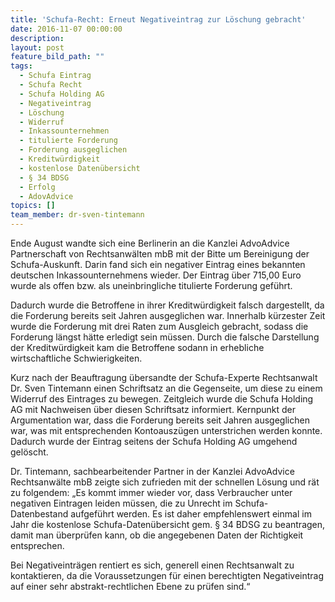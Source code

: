 ```yaml
---
title: 'Schufa-Recht: Erneut Negativeintrag zur Löschung gebracht'
date: 2016-11-07 00:00:00
description:
layout: post
feature_bild_path: ""
tags:
  - Schufa Eintrag
  - Schufa Recht
  - Schufa Holding AG
  - Negativeintrag
  - Löschung
  - Widerruf
  - Inkassounternehmen
  - titulierte Forderung
  - Forderung ausgeglichen
  - Kreditwürdigkeit
  - kostenlose Datenübersicht
  - § 34 BDSG
  - Erfolg
  - AdovAdvice
topics: []
team_member: dr-sven-tintemann
---
```



Ende August wandte sich eine Berlinerin an die Kanzlei AdvoAdvice Partnerschaft von Rechtsanwälten mbB mit der Bitte um Bereinigung der Schufa-Auskunft. Darin fand sich ein negativer Eintrag eines bekannten deutschen Inkassounternehmens wieder. Der Eintrag über 715,00 Euro wurde als offen bzw. als uneinbringliche titulierte Forderung geführt.

Dadurch wurde die Betroffene in ihrer Kreditwürdigkeit falsch dargestellt, da die Forderung bereits seit Jahren ausgeglichen war. Innerhalb kürzester Zeit wurde die Forderung mit drei Raten zum Ausgleich gebracht, sodass die Forderung längst hätte erledigt sein müssen. Durch die falsche Darstellung der Kreditwürdigkeit kam die Betroffene sodann in erhebliche wirtschaftliche Schwierigkeiten.

Kurz nach der Beauftragung übersandte der Schufa-Experte Rechtsanwalt Dr. Sven Tintemann einen Schriftsatz an die Gegenseite, um diese zu einem Widerruf des Eintrages zu bewegen. Zeitgleich wurde die Schufa Holding AG mit Nachweisen über diesen Schriftsatz informiert. Kernpunkt der Argumentation war, dass die Forderung bereits seit Jahren ausgeglichen war, was mit entsprechenden Kontoauszügen unterstrichen werden konnte. Dadurch wurde der Eintrag seitens der Schufa Holding AG umgehend gelöscht.

Dr. Tintemann, sachbearbeitender Partner in der Kanzlei AdvoAdvice Rechtsanwälte mbB zeigte sich zufrieden mit der schnellen Lösung und rät zu folgendem: „Es kommt immer wieder vor, dass Verbraucher unter negativen Eintragen leiden müssen, die zu Unrecht im Schufa-Datenbestand aufgeführt werden. Es ist daher empfehlenswert einmal im Jahr die kostenlose Schufa-Datenübersicht gem. § 34 BDSG zu beantragen, damit man überprüfen kann, ob die angegebenen Daten der Richtigkeit entsprechen.

Bei Negativeinträgen rentiert es sich, generell einen Rechtsanwalt zu kontaktieren, da die Voraussetzungen für einen berechtigten Negativeintrag auf einer sehr abstrakt-rechtlichen Ebene zu prüfen sind.“